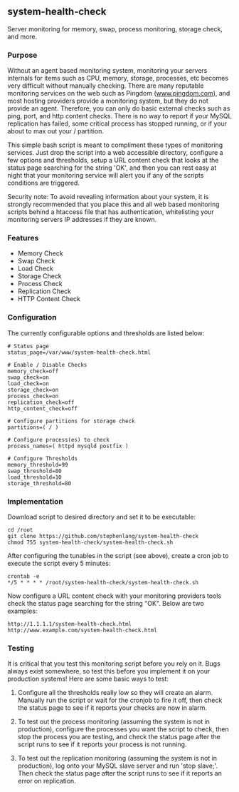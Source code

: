 ## system-health-check

Server monitoring for memory, swap, process monitoring, storage check,
and more.


### Purpose

Without an agent based monitoring system, monitoring your servers internals
for items such as CPU, memory, storage, processes, etc becomes very
difficult without manually checking.  There are many reputable monitoring
services on the web such as Pingdom (www.pingdom.com),  and most hosting
providers provide a monitoring system, but they do not provide an agent.
Therefore, you can only do basic external checks such as ping, port, and
http content checks.  There is no way to report if your MySQL replication
has failed, some critical process has stopped running, or if your about to
max out your / partition.

This simple bash script is meant to compliment these types of monitoring
services.  Just drop the script into a web accessible directory, configure
a few options and thresholds, setup a URL content check that looks at the
status page searching for the string 'OK', and then you can rest easy at
night that your monitoring service will alert you if any of the scripts
conditions are triggered.

Security note:  To avoid revealing information about your system, it is
strongly recommended that you place this and all web based monitoring
scripts behind a htaccess file that has authentication, whitelisting your
monitoring servers IP addresses if they are known.


### Features
- Memory Check
- Swap Check
- Load Check
- Storage Check
- Process Check
- Replication Check
- HTTP Content Check


### Configuration

The currently configurable options and thresholds are listed below:

	# Status page
	status_page=/var/www/system-health-check.html

	# Enable / Disable Checks
	memory_check=off
	swap_check=on
	load_check=on
	storage_check=on
	process_check=on
	replication_check=off
	http_content_check=off

	# Configure partitions for storage check
	partitions=( / )

	# Configure process(es) to check
	process_names=( httpd mysqld postfix )

	# Configure Thresholds
	memory_threshold=99
	swap_threshold=80
	load_threshold=10
	storage_threshold=80


### Implementation

Download script to desired directory and set it to be executable:

	cd /root
	git clone https://github.com/stephenlang/system-health-check
	chmod 755 system-health-check/system-health-check.sh

After configuring the tunables in the script (see above), create a cron
job to execute the script every 5 minutes:
	
	crontab -e
	*/5 * * * * /root/system-health-check/system-health-check.sh

Now configure a URL content check with your monitoring providers tools
check the status page searching for the string "OK".  Below are two
examples:

	http://1.1.1.1/system-health-check.html
	http://www.example.com/system-health-check.html


### Testing

It is critical that you test this monitoring script before you rely on it.
Bugs always exist somewhere, so test this before you implement it on your
production systems!  Here are some basic ways to test:

1.  Configure all the thresholds really low so they will create an alarm.
Manually run the script or wait for the cronjob to fire it off, then check
the status page to see if it reports your checks are now in alarm.

2.  To test out the process monitoring (assuming the system is not in
production), configure the processes you want the script to check, then
stop the process you are testing, and check the status page after the
script runs to see if it reports your process is not running.

3.  To test out the replication monitoring (assuming the system is not in
production), log onto your MySQL slave server and run 'stop slave;'.  Then
check the status page after the script runs to see if it reports an error
on replication.
